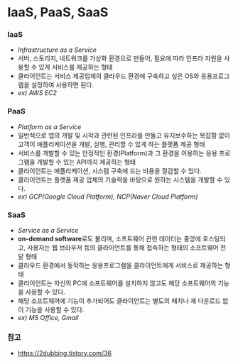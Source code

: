 # IaaS, PaaS, SaaS

### IaaS
- *Infrastructure as a Service*
- 서버, 스토리지, 네트워크를 가상화 환경으로 만들어, 필요에 따라 인프라 자원을 사용할 수 있게 서비스를 제공하는 형태
- 클라이언트는 서비스 제공업체의 클라우드 환경에 구축하고 싶은 OS와 응용프로그램을 설정하여 사용하면 된다.
- *ex) AWS EC2*

### PaaS
- *Platform as a Service*
- 일반적으로 앱의 개발 및 시작과 관련된 인프라를 만들고 유지보수하는 복잡함 없이 고객이 애플리케이션을 개발, 실행, 관리할 수 있게 하는 플랫폼 제공 형태
- 서비스를 개발할 수 있는 안정적인 환경(Platform)과 그 환경을 이용하는 응용 프로그램을 개발할 수 있는 API까지 제공하는 형태
- 클라이언트는 애플리케이션, 시스템 구축에 드는 비용을 절감할 수 있다.
- 클라이언트는 플랫폼 제공 업체의 기술력을 바탕으로 원하는 시스템을 개발할 수 있다.
- *ex) GCP(Google Cloud Platform), NCP(Naver Cloud Platform)*

### SaaS
- *Service as a Service*
- **on-demand software**로도 불리며, 소프트웨어 관련 데이터는 중앙에 호스팅되고, 사용자는 웹 브라우저 등의 클라이언트를 통해 접속하는 형태의 소프트웨어 전달 형태
- 클라우드 환경에서 동작하는 응용프로그램을 클라이언트에게 서비스로 제공하는 형태
- 클라이언트는 자신의 PC에 소프트웨어를 설치하지 않고도 해당 소프트웨어의 기능을 사용할 수 있다.
- 해당 소프트웨어에 기능이 추가되어도 클라이언트는 별도의 패치나 재 다운로드 없이 기능을 사용할 수 있다.
- *ex) MS Office, Gmail*

### 참고
- https://2dubbing.tistory.com/36